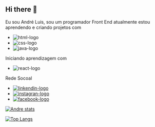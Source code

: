 ## Hi there 👋
Eu sou André Luis, sou um programador Front End
atualmente estou aprendendo e criando projetos 
com 

- <img src="https://img.shields.io/badge/HTML-239120?style=for-the-badge&logo=html5&logoColor=white" alt="html-logo" />

- <img src="https://img.shields.io/badge/CSS-239120?&style=for-the-badge&logo=css3&logoColor=white" alt="css-logo" />

- <img src="https://img.shields.io/badge/JavaScript-F7DF1E?style=for-the-badge&logo=javascript&logoColor=black" alt="java-logo" />

Iniciando aprendizagem com

- <img src="https://img.shields.io/badge/React-20232A?style=for-the-badge&logo=react&logoColor=61DAFB" alt="react-logo" />

Rede Socoal

- <a href="https://www.linkedin.com/in/andreluislimaramos/"><img src="https://img.shields.io/badge/LinkedIn-0077B5?style=for-the-badge&logo=linkedin&logoColor=white" alt="linkendin-logo" /><a/>
- <a href="https://www.instagram.com/andrelui007?utm_source=qr&igsh=MXNpOWNseXYxZjUxOA/=="><img src="https://img.shields.io/badge/Instagram-E4405F?style=for-the-badge&logo=instagram&logoColor=white" alt="instagran-logo" ><a/>
- <a href="https://www.facebook.com/share/18gJym3R9g/"><img src="https://img.shields.io/badge/Facebook-1877F2?style=for-the-badge&logo=facebook&logoColor=white" alt="facebook-logo"><a/>

[![Andre stats](https://github-readme-stats.vercel.app/api?username=andrelui007)](https://github.com/anuraghazra/github-readme-stats)

[![Top Langs](https://github-readme-stats.vercel.app/api/top-langs/?username=andrelui007)](https://github.com/anuraghazra/github-readme-stats)
<!--
**Andrelui007/Andrelui007** is a ✨ _special_ ✨ repository because its `README.md` (this file) appears on your GitHub profile.

Here are some ideas to get you started:

- 🔭 I’m currently working on ...
- 🌱 I’m currently learning ...
- 👯 I’m looking to collaborate on ...
- 🤔 I’m looking for help with ...
- 💬 Ask me about ...
- 📫 How to reach me: ...
- 😄 Pronouns: ...
- ⚡ Fun fact: ...
-->
